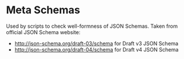 # Meta Schemas

Used by scripts to check well-formness of JSON Schemas. Taken from official JSON Schema website:

- http://json-schema.org/draft-03/schema for Draft v3 JSON Schema
- http://json-schema.org/draft-04/schema for Draft v4 JSON Schema
